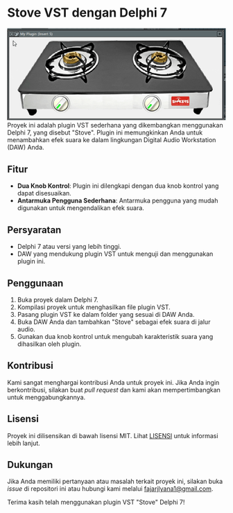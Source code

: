 # Stove VST dengan Delphi 7
<img src="capture/stove.gif">
Proyek ini adalah plugin VST sederhana yang dikembangkan menggunakan Delphi 7, yang disebut "Stove". Plugin ini memungkinkan Anda untuk menambahkan efek suara ke dalam lingkungan Digital Audio Workstation (DAW) Anda.

## Fitur

- **Dua Knob Kontrol**: Plugin ini dilengkapi dengan dua knob kontrol yang dapat disesuaikan.
- **Antarmuka Pengguna Sederhana**: Antarmuka pengguna yang mudah digunakan untuk mengendalikan efek suara.

## Persyaratan

- Delphi 7 atau versi yang lebih tinggi.
- DAW yang mendukung plugin VST untuk menguji dan menggunakan plugin ini.

## Penggunaan

1. Buka proyek dalam Delphi 7.
2. Kompilasi proyek untuk menghasilkan file plugin VST.
3. Pasang plugin VST ke dalam folder yang sesuai di DAW Anda.
4. Buka DAW Anda dan tambahkan "Stove" sebagai efek suara di jalur audio.
5. Gunakan dua knob kontrol untuk mengubah karakteristik suara yang dihasilkan oleh plugin.

## Kontribusi

Kami sangat menghargai kontribusi Anda untuk proyek ini. Jika Anda ingin berkontribusi, silakan buat _pull request_ dan kami akan mempertimbangkan untuk menggabungkannya.

## Lisensi

Proyek ini dilisensikan di bawah lisensi MIT. Lihat [LISENSI](LISENSI.md) untuk informasi lebih lanjut.

## Dukungan

Jika Anda memiliki pertanyaan atau masalah terkait proyek ini, silakan buka _issue_ di repositori ini atau hubungi kami melalui [fajarjlyana1@gmail.com](fajarjulyana1@example.com).

Terima kasih telah menggunakan plugin VST "Stove" Delphi 7!

